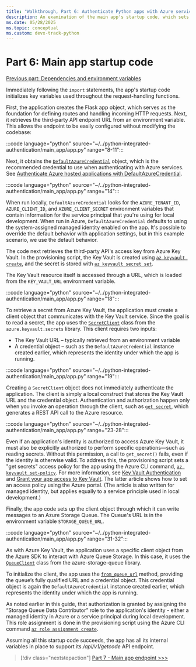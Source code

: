 ```yaml
---
title: "Walkthrough, Part 6: Authenticate Python apps with Azure services"
description: An examination of the main app's startup code, which sets up the DefaultAzureCredential object and client objects needed by the API endpoint.
ms.date: 05/28/2025
ms.topic: conceptual
ms.custom: devx-track-python
---
```


# Part 6: Main app startup code

[Previous part: Dependencies and environment variables](walkthrough-tutorial-authentication-05.md)

Immediately following the `import` statements, the app's startup code initializes key variables used throughout the request-handling functions.

First, the application creates the Flask app object, which serves as the foundation for defining routes and handling incoming HTTP requests. Next, it retrieves the third-party API endpoint URL from an environment variable. This allows the endpoint to be easily configured without modifying the codebase:

:::code language="python" source="~/../python-integrated-authentication/main_app/app.py" range="8-11":::

Next, it obtains the [`DefaultAzureCredential`](/python/api/azure-identity/azure.identity.defaultazurecredential
) object, which is the recommended credential to use when authenticating with Azure services. See [Authenticate Azure hosted applications with DefaultAzureCredential](./sdk/authentication-azure-hosted-apps.md).

:::code language="python" source="~/../python-integrated-authentication/main_app/app.py" range="14":::

When run locally, `DefaultAzureCredential` looks for the `AZURE_TENANT_ID`, `AZURE_CLIENT_ID`, and `AZURE_CLIENT_SECRET` environment variables that contain information for the service principal that you're using for local development. When run in Azure, `DefaultAzureCredential` defaults to using the system-assigned managed identity enabled on the app. It's possible to override the default behavior with application settings, but in this example scenario, we use the default behavior.

The code next retrieves the third-party API's access key from Azure Key Vault. In the provisioning script, the Key Vault is created using [`az keyvault create`](/cli/azure/keyvault#az-keyvault-create), and the secret is stored with [`az keyvault secret set`](/cli/azure/keyvault/secret#az-keyvault-secret-set).

The Key Vault resource itself is accessed through a URL, which is loaded from the `KEY_VAULT_URL` environment variable.

:::code language="python" source="~/../python-integrated-authentication/main_app/app.py" range="18":::

To retrieve a secret from Azure Key Vault, the application must create a client object that communicates with the Key Vault service. Since the goal is to read a secret, the app uses the [`SecretClient`](/python/api/azure-keyvault-secrets/azure.keyvault.secrets.secretclient) class from the `azure.keyvault.secrets` library. This client requires two inputs:

* The Key Vault URL – typically retrieved from an environment variable
* A credential object – such as the `DefaultAzureCredential` instance created earlier, which represents the identity under which the app is running.

:::code language="python" source="~/../python-integrated-authentication/main_app/app.py" range="19":::

Creating a `SecretClient` object does not immediately authenticate the application. The client is simply a local construct that stores the Key Vault URL and the credential object. Authentication and authorization happen only when you invoke an operation through the client, such as [`get_secret`](/python/api/azure-keyvault-secrets/azure.keyvault.secrets.secretclient#azure-keyvault-secrets-secretclient-get-secret), which generates a REST API call to the Azure resource.

:::code language="python" source="~/../python-integrated-authentication/main_app/app.py" range="23-28":::

Even if an application's identity is authorized to access Azure Key Vault, it must also be explicitly authorized to perform specific operations—such as reading secrets. Without this permission, a call to `get_secret()` fails, even if the identity is otherwise valid. To address this, the provisioning script sets a "get secrets" access policy for the app using the Azure CLI command, [`az keyvault set-policy`](/cli/azure/keyvault#az-keyvault-set-policy). For more information, see [Key Vault Authentication](/azure/key-vault/general/authentication) and [Grant your app access to Key Vault](/azure/key-vault/general/managed-identity#grant-your-app-access-to-key-vault). The latter article shows how to set an access policy using the Azure portal. (The article is also written for managed identity, but applies equally to a service principle used in local development.)

Finally, the app code sets up the client object through which it can write messages to an Azure Storage Queue. The Queue's URL is in the environment variable `STORAGE_QUEUE_URL`.

:::code language="python" source="~/../python-integrated-authentication/main_app/app.py" range="31-32":::

As with Azure Key Vault, the application uses a specific client object from the Azure SDK to interact with Azure Queue Storage. In this case, it uses the [`QueueClient`](/python/api/azure-storage-queue/azure.storage.queue.queueclient) class from the azure-storage-queue library.

To initialize the client, the app uses the [`from_queue_url`](/python/api/azure-storage-queue/azure.storage.queue.queueclient#azure-storage-queue-queueclient-from-queue-url) method, providing the queue’s fully qualified URL and a credential object. This credential object is again the `DefaultAzureCredential` instance created earlier, which represents the identity under which the app is running.

As noted earlier in this guide, that authorization is granted by assigning the “Storage Queue Data Contributor” role to the application's identity - either a managed identity in Azure or a service principal during local development.
This role assignment is done in the provisioning script using the Azure CLI command [`az role assignment create`](/cli/azure/role/assignment#az-role-assignment-create).

Assuming all this startup code succeeds, the app has all its internal variables in place to support its */api/v1/getcode* API endpoint.

> [!div class="nextstepaction"]
> [Part 7 - Main app endpoint >>>](walkthrough-tutorial-authentication-07.md)